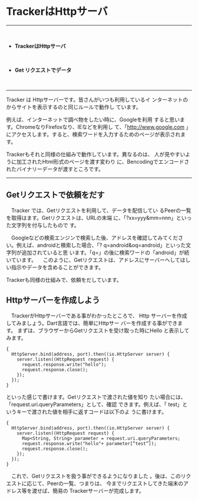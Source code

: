 # TrackerはHttpサーバ
<hr>
<br>

* **TrackerはHttpサーバ**

<br>

* **Get リクエストでデータ**

<br>

<hr>

Tracker は Httpサーバーです。皆さんがいつも利用しているイ
ンターネットのからサイトを表示するのと同じルールで動作し
ています。

例えば、インターネットで調べ物をしたい時に、Googleを利用
すると思います。ChromeなりFirefoxなり、IEなどを利用し
て、「http://www.google.com 」にアクセスします。すると、検索ワードを入力するためのページが表示されます。

Trackerもそれと同様の仕組みで動作しています。異なるのは、
人が見やすいように加工されたHtml形式のページを渡す変わり
に、Bencodingでエンコードされたバイナリーデータが渡すところです。

<hr style="page-break-before: always;">


## Getリクエストで依頼をだす

　Tracker では、Getリクエストを利用して、データを配信してい
るPeerの一覧を取得はます。Getリクエストは、URLの末端
に、「?xx=yyy&mm=nnn」といった文字列を付与したもので
す。

　Googleなどの検索エンジンで検索した後、アドレスを確認してみてください。例えば、androidと検索した場合、「?
q=android&oq=android」といった文字列が追加されていると思
います。「q=」の後に検索ワードの「android」が続いています。
　このように、Getリクエストは、アドレスにサーバーへしてほしい指示やデータを含めることができます。

Trackerも同様の仕組みで、依頼をだしています。


## Httpサーバーを作成しよう

　TrackerがHttpサーバーである事がわかったところで、 Http サーバーを作成してみましょう。Dart言語では、簡単にHttpサー
バーを作成する事ができます。
まずは、ブラウザーからGetリクエストを受け取った時にHello
と表示してみます。

```
{
  HttpServer.bind(address, port).then((io.HttpServer server) {
    server.listen((HttpRequest request) {
      request.response.write("hello");
      request.response.close();
    });
  });
}
```

といった感じで書けます。Getリクエストで渡された値を知り
たい場合には、「request.uri.queryParameters」として、確認
できます。例えば、「
test」というキーで渡された値を相手に返すコードは以下のよ
うに書けます。

```
{
  HttpServer.bind(address, port).then((io.HttpServer server) {
    server.listen((HttpRequest request) {
      Map<String, String> parameter = request.uri.queryParameters;
      request.response.write("hello"+ parameter[“test”]);
      request.response.close();
    });
  });
}
```

　これで、Getリクエストを扱う事ができるようになりました
。後は、このリクエストに応じて、Peerの一覧、つまりは、
今までリクエストしてきた端末のアドレス等を渡せば、簡易の
Trackerサーバーが完成します。




